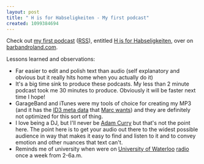```yaml
---
layout: post
title: " H is for Habseligkeiten - My first podcast"
created: 1099384694
---
```

<p>
Check out <a href="http://www.barbandroland.com/_attachments/173384/11%20H%20is%20for%20Habseligkeiten.mp3">my first podcast</a> (<a href="http://www.barbandroland.com/blog/index.xml">RSS</a>), entitled <a href="http://www.barbandroland.com/blog/_archives/2004/11/2/173384.html">H is for Habseligkeiten</a>,  over on <a href="http://barbandroland.com/">barbandroland.com</a>.
</p><p>
Lessons learned and observations:
</p><ul>
<li>Far easier to edit and polish text than audio (self explanatory and obvious but it really hits home when you actually do it)</li>
<li>It's a big time sink to produce these podcasts.  My less than 2 minute podcast took me 30 minutes to produce. Obviously it will be faster next time I hope!</li>
<li>GarageBand and iTunes were my tools of choice for creating my MP3 (and it has the <a href="http://www.byte.org/blog/_archives/2004/11/1/172589.html">ID3 meta data</a> that <a href="http://marc.blogs.it/archives/2004/10/wheres_the_meta.html">Marc wants</a>)  and they are definitely not optimized for this sort of thing.</li>
<li>I love being a DJ, but I'll never be <a href="http://dailysourcecode.com/">Adam Curry</a> but that's not the point here.  The point here is to get your audio out there to the widest possible audience in way that makes it easy to find and listen to it and to convey emotion and other nuances that text can't.</li>
<li>Reminds me of university when were on <a href="http://www.uwaterloo.ca/">University of Waterloo</a>&nbsp;<a href="http://watserv1.uwaterloo.ca/~ckmsinfo/">radio</a> once a week from 2-6a.m.</li>
</ul>

